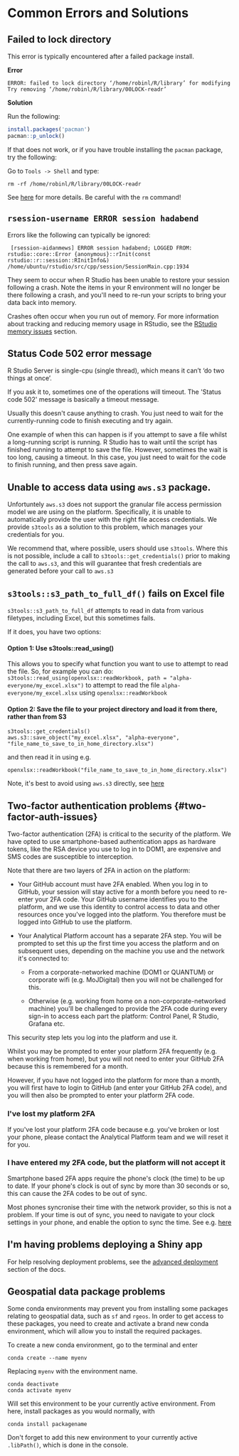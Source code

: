 # Common Errors and Solutions 

## Failed to lock directory

This error is typically encountered after a failed package install. 

**Error**
```
ERROR: failed to lock directory ‘/home/robinl/R/library’ for modifying
Try removing ‘/home/robinl/R/library/00LOCK-readr’
```

**Solution**

Run the following:
```r
install.packages('pacman')
pacman::p_unlock()
```

If that does not work, or if you have trouble installing the `pacman` package, try the following:

Go to  `Tools -> Shell` and type:

`rm -rf /home/robinl/R/library/00LOCK-readr`

See [here](http://linuxcommand.org/man_pages/rm1.html) for more details.  Be careful with the `rm` command!

## `rsession-username ERROR session hadabend` 

Errors like the following can typically be ignored:

```
 [rsession-aidanmews] ERROR session hadabend; LOGGED FROM: rstudio::core::Error {anonymous}::rInit(const rstudio::r::session::RInitInfo&) /home/ubuntu/rstudio/src/cpp/session/SessionMain.cpp:1934
```

They seem to occur when R Studio has been unable to restore your session following a crash.  Note the items in your R environment will no longer be there following a crash, and you'll need to re-run your scripts to bring your data back into memory.

Crashes often occur when you run out of memory. For more information about tracking and reducing memory usage in RStudio, see the [RStudio memory issues](tools.html#rstudio-memory-issues) section.

## Status Code 502 error message

R Studio Server is single-cpu (single thread), which means it can’t ‘do two things at once’.

If you ask it to, sometimes one of the operations will timeout.  The 'Status code 502' message is basically a timeout message.

Usually this doesn't cause anything to crash.  You just need to wait for the currently-running code to finish executing and try again.

One example of when this can happen is if you attempt to save a file whilst a long-running script is running.  R Studio has to wait until the script has finished running to attempt to save the file.  However, sometimes the wait is too long, causing a timeout.  In this case, you just need to wait for the code to finish running, and then press save again.


## Unable to access data using `aws.s3` package.

Unfortuntely `aws.s3` does not support the granular file access permission model we are using on the platform.  Specifically, it is unable to automatically provide the user with the right file access credentials.  We provide `s3tools` as a solution to this problem, which manages your credentials for you.

We recommend that, where possible, users should use `s3tools`.  Where this is not possible, include a call to `s3tools::get_credentials()` prior to making the call to `aws.s3`, and this will guarantee that fresh credentials are generated before your call to `aws.s3`

## `s3tools::s3_path_to_full_df()` fails on Excel file

`s3tools::s3_path_to_full_df` attempts to read in data from various filetypes, including Excel, but this sometimes fails.

If it does, you have two options:

#### Option 1:  Use s3tools::read_using()

This allows you to specify what function you want to use to attempt to read the file. So, for example you can do: 
`s3tools::read_using(openxlsx::readWorkbook, path = "alpha-everyone/my_excel.xlsx")` to attempt to read the file `alpha-everyone/my_excel.xlsx` using `openxlsx::readWorkbook`

#### Option 2:  Save the file to your project directory and load it from there, rather than from S3
```
s3tools::get_credentials()
aws.s3::save_object("my_excel.xlsx", "alpha-everyone", "file_name_to_save_to_in_home_directory.xlsx")
```

and then read it in using e.g.

`openxlsx::readWorkbook("file_name_to_save_to_in_home_directory.xlsx")`

Note, it's best to avoid using `aws.s3` directly, see [here](https://github.com/moj-analytical-services/platform_user_guidance/blob/master/05-errors.Rmd#unable-to-access-data-using-awss3-package)

## Two-factor authentication problems {#two-factor-auth-issues}

Two-factor authentication (2FA) is critical to the security of the platform. We have opted to use smartphone-based authentication apps as hardware tokens, like the RSA device you use to log in to DOM1, are expensive and SMS codes are susceptible to interception.

Note that there are two layers of 2FA in action on the platform:

* Your GitHub account must have 2FA enabled. When you log in to GitHub, your session will stay active for a month before you need to re-enter your 2FA code. Your GitHub username identifies you to the platform, and we use this identity to control access to data and other resources once you've logged into the platform. You therefore must be logged into GitHub to use the platform.

* Your Analytical Platform account has a separate 2FA step. You will be prompted to set this up the first time you access the platform and on subsequent uses, depending on the machine you use and the network it's connected to:

    * From a corporate-networked machine (DOM1 or QUANTUM) or corporate wifi (e.g. MoJDigital) then you will not be challenged for this.

    * Otherwise (e.g. working from home on a non-corporate-networked machine) you'll be challenged to provide the 2FA code during every sign-in to access each part the platform: Control Panel, R Studio, Grafana etc.

This security step lets you log into the platform and use it.

Whilst you may be prompted to enter your platform 2FA frequently (e.g. when working from home), but you will not need to enter your GitHub 2FA because this is remembered for a month.

However, if you have not logged into the platform for more than a month, you will first have to login to GitHub (and enter your GitHub 2FA code), and you will then also be prompted to enter your platform 2FA code.

### I've lost my platform 2FA

If you've lost your platform 2FA code because e.g. you've broken or lost your phone, please contact the Analytical Platform team and we will reset it for you.

### I have entered my 2FA code, but the platform will not accept it

Smartphone based 2FA apps require the phone's clock (the time) to be up to date.  If your phone's clock is out of sync by more than 30 seconds or so, this can cause the 2FA codes to be out of sync.  

Most phones syncronise their time with the network provider, so this is not a problem.  If your time is out of sync, you need to navigate to your clock settings in your phone, and enable the option to sync the time.  See e.g. [here](https://android.stackexchange.com/questions/114644/how-to-force-a-time-date-update-in-my-phone)

## I'm having problems deploying a Shiny app

For help resolving deployment problems, see the [advanced deployment](../rshiny-app.html#advanced) section of the docs.

## Geospatial data package problems

Some conda environments may prevent you from installing some packages relating to geospatial data, such as `sf` and `rgeos`. In order to get access to these packages, you need to create and activate a brand new conda environment, which will allow you to install the required packages.

To create a new conda environment, go to the terminal and enter 
```
conda create --name myenv
```
Replacing `myenv` with the environment name.
```
conda deactivate
conda activate myenv
```
Will set this environment to be your currently active environment. From here, install packages as you would normally, with
```
conda install packagename
```
Don't forget to add this new environment to your currently active `.libPath()`, which is done in the console.
